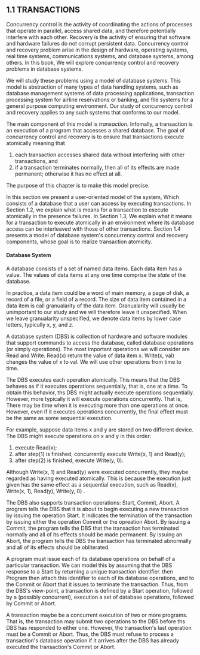 1.1 TRANSACTIONS
-----

Concurrency control is the activity of coordinating the actions of processes that operate in parallel, 
access shared data, and therefore potentially interfere with each other. Recovery is the activity of ensuring
that software and hardware failures do not corrupt persistent data. Concurrency control and recovery problem
arise in the design of hardware, operating systems, real time systems, communications systems, and database 
systems, among others. In this book, We will explore concurrency control and recovery problems in database systems.

We will study these problems using a model of database systems. This model is abstraction of many types of data
handling systems, such as database management systems of data processing applications, transaction processing system
for airline reservations or banking, and file systems for a general purpose computing environment. Our study of
concurrency control and recovery applies to any such systems that conforms to our model.

The main component of this model is *transaction*. Infomally, a transaction is an execution of a program that accesses
a shared database. The goal of concurrency control and recovery is to ensure that transactions execute atomically
meaning that

1. each transaction accesses shared data without interfering with other transactions, and 
2. if a transaction terminates normally, then all of its effects are made permanent; otherwise it has no effect at all.

The purpose of this chapter is to make this model precise.

In this section we present a user-oriented model of the system, Which consists of a database that a user can access
by executing transactions. In Section 1.2, we explain what is means for a transaction to execute atomically in the presence
failures. In Section 1.3, We explain what it means for a transaction to execute atomically in an environment where its
database access can be interleaved with those of other transactions. Section 1.4 presents a model of database system's
concurrency control and recovery components, whose goal is to realize transaction atomicity.

#### Database System

A database consists of a set of named data items. Each data item has a value. The values of data items at any one time
comprise the *state* of the database.

In practice, a data item could be a word of main memory, a page of disk, a record of a file, or a field of a record. The
size of data item contained in a data item is call granualarity of the data item. Granualarity will usually be unimportant
to our study and we will therefore leave it unspecified. When we leave granualarity unspecified, we denote data items by
lower case letters, typically x, y, and z.

A database system (DBS) is collection of hardware and software modules that support commands to access the database, called
database operations (or simply operations). The most important operations we will consider are Read and Write. Read(x)
return the value of data item x. Write(x, val) changes the value of x to val. We will use other operations from time to time.

The DBS executes each operation atomically. This means that the DBS behaves as if it executes operations sequentially, that
is, one at a time. To obtain this behavior, ths DBS might actually execute operations sequentially. However, more typically
it will execute operations concurrently. That is, There may be time when it is executing more than one operations at once.
However, even if it executes operations concurrently, the final effect must be the same as some sequential execution.

For example, suppose data items x and y are stored on two different device. The DBS might execute operations on x and y in
this order:

1. execute Read(x);
2. after step(1) is finished, concurrently execute Write(x, 1) and Read(y);
3. after step(2) is finished, execute Write(y, 0).

Although Write(x, 1) and Read(y) were executed concurrently, they maybe regarded as having executed atomically. This is 
because the execution just given has the same effect as a sequential execution, such as Read(x), Write(x, 1), Read(y), Write(y, 0) .

The DBS also supports transaction operations: Start, Commit, Abort. A program tells the DBS that it is about to begin
executing a new transaction by issuing the operation Start. It indicates the termination of the transaction by issuing
either the operation Commit or the opreation Abort. By issuing a Commit, the program tells the DBS that the transaction
has terminated normally and all of its effects should be made permanent. By issuing an Abort, the program tells the DBS
the transaction has terminated abnormally and all of its effects should be obliterated.

A program must issue each of its database operations on behalf of a particular transaction. We can model this by assuming
that the DBS response to a Start by returning a unique transaction identifier. then Program then attach this identifier
to each of its database operations, and to the Commit or Abort that it issues to terminate the transaction. Thus, from the
DBS's view-point, a transaction is defined by a Start operation, followed by a (possibly concurrent), execution a set of
database operations, followed by Commit or Abort.

A transaction maybe be a concurrent execution of two or more programs. That is, the transaction may submit two operations
to the DBS before ths DBS has responded to either one. However, the transaction's last operation must be a Commit or Abort.
Thus, the DBS must refuse to process a transaction's database operation if it arrives after the DBS has already executed
the transaction's Commit or Abort.


